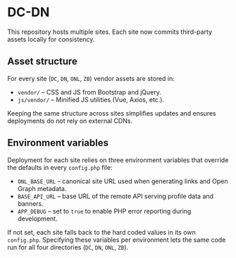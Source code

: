 # DC-DN

This repository hosts multiple sites. Each site now commits third-party assets locally for consistency.

## Asset structure

For every site (`DC`, `DN`, `ONL`, `ZB`) vendor assets are stored in:

- `vendor/` – CSS and JS from Bootstrap and jQuery.
- `js/vendor/` – Minified JS utilities (Vue, Axios, etc.).

Keeping the same structure across sites simplifies updates and ensures deployments do not rely on external CDNs.

## Environment variables

Deployment for each site relies on three environment variables that override the defaults in every `config.php` file:

- `ONL_BASE_URL` – canonical site URL used when generating links and Open Graph metadata.
- `BASE_API_URL` – base URL of the remote API serving profile data and banners.
- `APP_DEBUG` – set to `true` to enable PHP error reporting during development.

If not set, each site falls back to the hard coded values in its own `config.php`. Specifying these variables per environment lets the same code run for all four directories (`DC`, `DN`, `ONL`, `ZB`).

